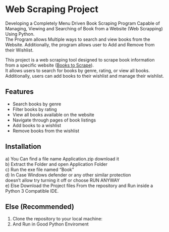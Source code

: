 # Web Scraping Project
 Developing a Completely Menu Driven Book Scraping Program Capable of Managing, Viewing and Searching of Book from a Website (Web Scrapping) Using Python.<br> The Program allows Multiple ways to search and view books from the Website. Additionally, the program allows user to Add and Remove from their Wishlist. 

This project is a web scraping tool designed to scrape book information from a specific website ([Books to Scrape](https://books.toscrape.com/)).<br> It allows users to search for books by genre, rating, or view all books. Additionally, users can add books to their wishlist and manage their wishlist.

## Features

- Search books by genre
- Filter books by rating
- View all books available on the website
- Navigate through pages of book listings
- Add books to a wishlist
- Remove books from the wishlist

## Installation <br>
a)	You Can find a file name Application.zip download it<br> 
b)	Extract the Folder and open Application Folder<br> 
c)	Run the exe file named “Book”<br>
d)	In Case Windows defender or any other similar protection <br>
   doesn’t allow try turning it off or choose RUN ANYWAY<br>
e)	Else Download the Project files From the repository and Run inside a Python 3 Compatible IDE. 

## Else (Recommended)
1. Clone the repository to your local machine:<br>
2. And Run in Good Python Enviroment<br>

